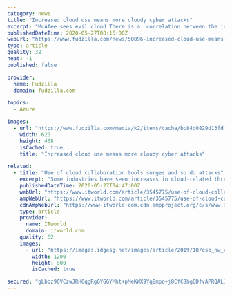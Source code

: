 ```yaml
---
category: news
title: "Increased cloud use means more cloudy cyber attacks"
excerpt: "McAfee sees evil cloud There is a  correlation between the increased use of cloud services and collaboration tools, such as Cisco WebEx, Zoom, Microsoft Teams and Slack during the COVID-19 pandemic, along with an increase in cyber-attacks targeting the cloud."
publishedDateTime: 2020-05-27T08:15:00Z
webUrl: "https://www.fudzilla.com/news/50896-increased-cloud-use-means-more-cloudy-cyber-attacks"
type: article
quality: 32
heat: -1
published: false

provider:
  name: Fudzilla
  domain: fudzilla.com

topics:
  - Azure

images:
  - url: "https://www.fudzilla.com/media/k2/items/cache/bc84d0829d13fdf0f363e77c954819eb_L.jpg"
    width: 620
    height: 468
    isCached: true
    title: "Increased cloud use means more cloudy cyber attacks"

related:
  - title: "Use of cloud collaboration tools surges and so do attacks"
    excerpt: "Some industries have seen increases in cloud-related threat events rise as much as 1,350% since the COVID-19 crisis began."
    publishedDateTime: 2020-05-27T04:47:00Z
    webUrl: "https://www.itworld.com/article/3545775/use-of-cloud-collaboration-tools-surges-and-so-do-the-attacks-report-shows.html"
    ampWebUrl: "https://www.itworld.com/article/3545775/use-of-cloud-collaboration-tools-surges-and-so-do-the-attacks-report-shows.amp.html"
    cdnAmpWebUrl: "https://www-itworld-com.cdn.ampproject.org/c/s/www.itworld.com/article/3545775/use-of-cloud-collaboration-tools-surges-and-so-do-the-attacks-report-shows.amp.html"
    type: article
    provider:
      name: ITworld
      domain: itworld.com
    quality: 62
    images:
      - url: "https://images.idgesg.net/images/article/2019/10/cso_nw_cloud_security_threats_lightning_strikes_a_digital_landscape_via_binary_clouds_by_robertiez_gettyimages-948430634-100813542-large.jpg"
        width: 1200
        height: 800
        isCached: true

secured: "gLbbz96VCzwJRHGqgRgGYGGYMht+pMeKWX9YqBmpo+j8CfC8hgODfvAPRQALJSTTaNLSaQRiBmYokVJRAqclwzdovdP67kDH0alhFVO4RVtM9FPRyFkjkecxZ/vECYUIvusa/8AFhUlwtSrVBwOjDAWJFW2FNeyvIZ4fJHSP766cI+Bj/P5FA5kZ2vxwZvPWKesvsuo3MKw4O5XZ53WwBdYNux6OIp9NneOPU8aNgoaejkk/dck7JaIihMIky9KvNXjD+CgWWcb0rlF6qXsutPRHuv4bdz5u6U2BHnfrITZ+3tF9q7rfRoXVbxNtIMGPuHf3uZ2a4hlyRGu8pPD/HQlV7o0ddROcRhWnuoLFD9yfexaatreaH3jLUAhx9qbVV+Wqqngq6hSmQQUm3TiFFGtJv97IU7OLy4ttTZv27a15sLyxYYLsLl5iESW5Tx3N2uDciQv9by40+ACzwa7ZfjInOAmrh+sMFSN+cs1ATtU=;kSvR2yHX17pdaVNwWhpzQg=="
---
```


